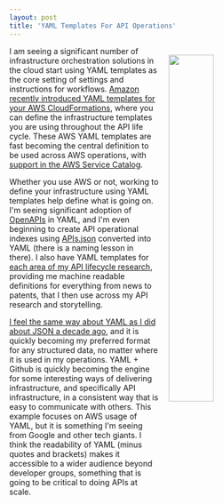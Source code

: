 ```yaml
---
layout: post
title: 'YAML Templates For API Operations'
---
```

<p><img style="padding: 15px;" src="http://kinlane-productions.s3.amazonaws.com/api_evangelist_site/blog/screen_shot_2017_04_16_at_5.38.15_pm.png" alt="" width="40%" align="right" /></p>
<p>I am seeing a significant number of infrastructure orchestration solutions in the cloud start using YAML templates as the core setting of settings and instructions for workflows. <a href="https://aws.amazon.com/about-aws/whats-new/2016/09/aws-cloudformation-introduces-yaml-template-support-and-cross-stack-references/">Amazon recently introduced YAML templates for your AWS CloudFormations</a>, where you can define the infrastructure templates you are using throughout the API life cycle. These AWS YAML templates are fast becoming the central definition to be used across AWS operations, with <a href="https://aws.amazon.com/about-aws/whats-new/2017/02/aws-service-catalog-introduces-support-for-yaml-formatted-aws-cloudformation-templates/">support in the AWS Service Catalog</a>.</p>
<p>Whether you use AWS or not, working to define your infrastructure using YAML templates help define what is going on. I'm seeing significant adoption of <a href="https://www.openapis.org/">OpenAPIs</a> in YAML, and I'm even beginning to create API operational indexes using <a href="http://apisjson.org">APIs.json</a>&nbsp;converted into YAML (there is a naming lesson in there). I also have YAML templates for <a href="http://apievangelist.com">each area of my API lifecycle research</a>, providing me machine readable definitions for everything from news to patents, that I then use across my API research&nbsp;and storytelling.</p>
<p><a href="http://apievangelist.com/2016/09/20/i-am-feeling-the-same-about-yaml-as-i-did-with-json-a-decade-ago/">I feel the same way about YAML as I did about JSON a decade ago</a>, and it is quickly becoming my preferred format for any structured data, no matter where it is used in my operations. YAML + Github is quickly becoming the engine for some interesting ways of delivering infrastructure, and specifically API infrastructure, in a consistent way that is easy to communicate with others. This example focuses on AWS usage of YAML, but it is something I'm seeing from Google&nbsp;and other tech giants. I think the readability of YAML (minus quotes and brackets) makes it accessible to a wider audience beyond developer groups, something that is going to be critical to doing APIs at scale.</p>